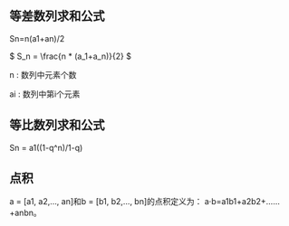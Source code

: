 ## 等差数列求和公式

Sn=n(a1+an)/2

$ S_n = \frac{n * (a_1+a_n)}{2} $

n : 数列中元素个数

ai : 数列中第i个元素





## 等比数列求和公式

Sn = a1((1-q^n)/1-q)


## 点积
a = [a1, a2,…, an]和b = [b1, b2,…, bn]的点积定义为：
a·b=a1b1+a2b2+……+anbn。